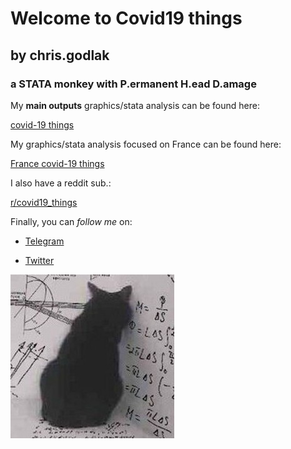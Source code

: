 
# Welcome to Covid19 things 
## by chris.godlak
### a STATA monkey with P.ermanent H.ead D.amage

My **main outputs** graphics/stata analysis can be found here:

[covid-19 things](https://godlak.substack.com/) 

My graphics/stata analysis focused on France can be found here:

[France covid-19 things](https://chrisgodlak.medium.com/)

I also have a reddit sub.:

[r/covid19_things](https://www.reddit.com/r/Covid19_things/)

Finally, you can _follow me_ on:

- [Telegram](https://t.me/chrisgodlak)

- [Twitter](https://twitter.com/ChrisGodlak)

![Image](https://raw.githubusercontent.com/chrisgodlak/covid19/main/statacat.png)
